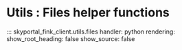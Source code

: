 # Utils : Files helper functions
::: skyportal_fink_client.utils.files
    handler: python
    rendering:
      show_root_heading: false
      show_source: false
